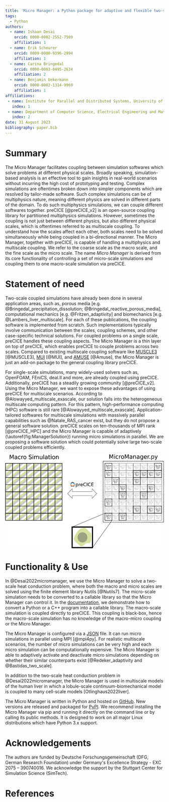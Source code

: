 ```yaml
---
title: 'Micro Manager: a Python package for adaptive and flexible two-scale coupling'
tags:
  - Python
authors:
  - name: Ishaan Desai
    orcid: 0000-0002-2552-7509
    affiliation: 1
  - name: Erik Scheurer
    orcid: 0009-0000-9396-2994
    affiliation: 1
  - name: Carina Bringedal
    orcid: 0000-0003-0495-2634
    affiliation: 2
  - name: Benjamin Uekermann
    orcid: 0000-0002-1314-9969
    affiliation: 1
affiliations:
 - name: Institute for Parallel and Distributed Systems, University of Stuttgart, Germany
   index: 1
 - name: Department of Computer Science, Electrical Engineering and Mathematical Sciences, Western Norway University of Applied Sciences, Norway
   index: 2
date: 31 August 2023
bibliography: paper.bib
---
```


# Summary

The Micro Manager facilitates coupling between simulation softwares which solve problems at different physical scales. Broadly speaking, simulation-based analysis is an effective tool to gain insights in real-world scenarios without incurring the high cost of prototyping and testing.
Complex simulations are oftentimes broken down into simpler components which are resolved by tailor-made software.
Such complex simulations can be of multiphysics nature, meaning different physics are solved in different parts of the domain.
To do such multiphysics simulations, we can couple different softwares together. preCICE [@preCICE_v2] is an open-source coupling library for partitioned multiphysics simulations. However, sometimes the coupling is not just between different physics, but also different physical scales, which is oftentimes referred to as multiscale coupling. To understand how the scales affect each other, both scales need to be solved simultaneously while being coupled in a bi-directional manner.
The Micro Manager, together with preCICE, is capable of handling a multiphysics and multiscale coupling.
We refer to the coarse scale as the macro scale, and the fine scale as the micro scale. The name *Micro Manager* is derived from its core functionality of controlling a set of micro-scale simulations and coupling them to one macro-scale simulation via preCICE.

# Statement of need

Two-scale coupled simulations have already been done in several application areas, such as, porous media  [e.g. @Bringedal_precipitation_dissolution; @Bringedal_reactive_porous_media], computational mechanics [e.g. @Fritzen_adaptivity] and biomechanics [e.g. @Lambers_liver_multiscale].
For each of these publications, the coupling software is implemented from scratch. Such implementations typically involve communication between the scales, coupling schemes, and other case-specific technical solutions.
For coupled problems on a single scale, preCICE handles these coupling aspects.
The Micro Manager is a thin layer on top of preCICE, which enables preCICE to couple problems across two scales.
Compared to existing multiscale coupling software like [MUSCLE3](https://github.com/multiscale/muscle3) [@MUSCLE3], [MUI](https://github.com/MxUI/MUI) [@MUI], and [AMUSE](https://github.com/amusecode/amuse) [@Amuse], the Micro Manager is just an add-on package to the general coupling library preCICE.

For single-scale simulations, many widely-used solvers such as, OpenFOAM, FEniCS, deal.II and more, are already coupled using preCICE. Additionally, preCICE has a steadily growing community [@preCICE_v2]. Using the Micro Manager, we want to expose these advantages of using preCICE for multiscale scenarios.
According to @Alowayyed_multiscale_exascale, our solution falls into the heterogeneous multiscale computing pattern. For this pattern, high-performance computing (HPC) software is still rare [@Alowayyed_multiscale_exascale]. Application-tailored softwares for multiscale simulations with massively parallel capabilities such as @Natale_RAS_cancer exist, but they do not propose a general software solution.
preCICE scales on ten-thousands of MPI rank [@preCICE_HPC] and the Micro Manager is capable of adaptively (\autoref{fig:ManagerSolution}) running micro simulations in parallel. We are proposing a software solution which could potentially solve large two-scale coupled problems efficiently.

![Macro simulation with homogenous mixture of two materials (green and grey) and void (white) is coupled via preCICE to a set of micro simulations controlled by the Micro Manager. The enlarged micro simulation shows a representative micro structure with the two materials. Micro simulations are run adaptively: highlighted ones are active, rest are inactive.\label{fig:ManagerSolution}](ManagerSolution.png)

# Functionality & Use

In @Desai2022micromanager, we use the Micro Manager to solve a two-scale heat conduction problem, where both the macro and micro scales are solved using the finite element library Nutils [@Nutils7].
The micro-scale simulation needs to be converted to a callable library so that the Micro Manager can control it. In the [documentation](https://precice.org/tooling-micro-manager-prepare-micro-simulation.html), we demonstrate how to convert a Python or a C++ program into a callable library. The macro-scale simulation is coupled directly to preCICE. This coupling is black-box, hence the macro-scale simulation has no knowledge of the macro-micro coupling or the Micro Manager.

The Micro Manager is configured via a [JSON](https://www.json.org/json-en.html) file. It can run micro simulations in parallel using MPI [@mpi4py]. For realistic multiscale scenarios, the number of micro simulations can be very high and each micro simulation can be computationally expensive. The Micro Manager is able to adaptively activate and deactivate micro simulations depending on whether their similar counterparts exist [@Redeker_adaptivity and @Bastidas_two_scale].

In addition to the two-scale heat conduction problem in @Desai2022micromanager, the Micro Manager is used in multiscale models of the human liver in which a lobule-scale continuum-biomechanical model is coupled to many cell-scale models [Otlinghaus2022liver].

The Micro Manager is written in Python and hosted on [GitHub](https://github.com/precice/micro-manager). New versions are released and packaged for [PyPI](https://pypi.org/project/micro-manager-precice/). We recommend installing the Micro Manager via pip and running it directly on the command line or by calling its public methods. It is designed to work on all major Linux distributions which have Python 3.x support.

# Acknowledgements

The authors are funded by Deutsche Forschungsgemeinschaft (DFG, German Research Foundation) under Germany's Excellence Strategy - EXC 2075 – 390740016. We acknowledge the support by the Stuttgart Center for Simulation Science (SimTech).

# References
